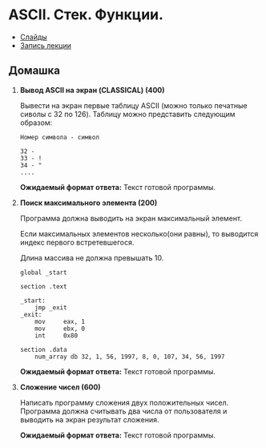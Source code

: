 # ASCII. Стек. Функции. 

- [Слайды](https://docs.google.com/presentation/d/1A-iJBieOJ5h5JrTY41oyi14s3In9KoR1dUxJ_YbpErE/edit?usp=sharing)
- [Запись лекции](https://www.youtube.com/watch?v=MNcbQgJgvUk)

## Домашка

1. **Вывод ASCII на экран (CLASSICAL) (400)**

   Вывести на экран первые таблицу ASCII (можно только печатные сиволы с 32 по 126).
   Таблицу можно представить следующим образом:

   ```
   Номер символа - символ

   32 -  
   33 - !
   34 - "
   ....
   ```

    __Ожидаемый формат ответа:__ Текст готовой программы.

2. **Поиск максимального элемента (200)**

    Программа должна выводить на экран максимальный элемент.

    Если максимальных элементов несколько(они равны), то выводится индекс первого встретевшегося.
    
    Длина массива не должна превышать 10.

    ```assembly
    global _start

    section .text

    _start:
        jmp _exit
    _exit:
        mov     eax, 1
        mov     ebx, 0
        int     0x80

    section .data
        num_array db 32, 1, 56, 1997, 8, 0, 107, 34, 56, 1997
    ```

   __Ожидаемый формат ответа:__ Текст готовой программы. 

3. **Сложение чисел (600)**

   Написать программу сложения двух положительных чисел. Программа должна считывать
   два числа от пользователя и выводить на экран результат сложения.

   __Ожидаемый формат ответа:__ Текст готовой программы. 